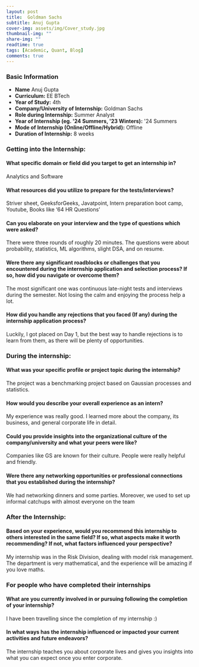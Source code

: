```yaml
---
layout: post
title:  Goldman Sachs
subtitle: Anuj Gupta
cover-img: assets/img/Cover_study.jpg
thumbnail-img: ""
share-img: ""
readtime: true
tags: [Academic, Quant, Blog]
comments: true
---
```


### Basic Information

- **Name** Anuj Gupta
- **Curriculum:** EE BTech
- **Year of Study:** 4th
- **Company/University of Internship:**  Goldman Sachs
- **Role during Internship:** Summer Analyst
- **Year of Internship (eg. \'24 Summers, \'23 Winters):** '24 Summers
- **Mode of Internship (Online/Offline/Hybrid):** Offline
- **Duration of Internship:** 8 weeks

### Getting into the Internship:

#### What specific domain or field did you target to get an internship in?
 Analytics and Software


#### What resources did you utilize to prepare for the tests/interviews?
Striver sheet, GeeksforGeeks, Javatpoint, Intern preparation boot camp, Youtube, Books like ‘64 HR Questions’

#### Can you elaborate on your interview and the type of questions which were asked?
There were three rounds of roughly 20 minutes. The questions were about probability, statistics, ML algorithms, slight DSA, and on resume.

#### Were there any significant roadblocks or challenges that you encountered during the internship application and selection process? If so, how did you navigate or overcome them?
The most significant one was continuous late-night tests and interviews during the semester. Not losing the calm and enjoying the process help a lot.

#### How did you handle any rejections that you faced (If any) during the internship application process?
Luckily, I got placed on Day 1, but the best way to handle rejections is to learn from them, as there will be plenty of opportunities.

### During the internship:

#### What was your specific profile or project topic during the internship?
The project was a benchmarking project based on Gaussian processes and statistics.
#### How would you describe your overall experience as an intern?

My experience was really good. I learned more about the company, its business, and general corporate life in detail.
#### Could you provide insights into the organizational culture of the company/university and what your peers were like?
Companies like GS are known for their culture. People were really helpful and friendly. 

#### Were there any networking opportunities or professional connections that you established during the internship?
We had networking dinners and some parties. Moreover, we used to set up informal catchups with almost everyone on the team

### After the Internship:

#### Based on your experience, would you recommend this internship to others interested in the same field? If so, what aspects make it worth recommending? If not, what factors influenced your perspective?
My internship was in the Risk Division, dealing with model risk management. The department is very mathematical, and the experience will be amazing if you love maths.

### For people who have completed their internships

#### What are you currently involved in or pursuing following the completion of your internship?
I have been travelling since the completion of my internship :)

#### In what ways has the internship influenced or impacted your current activities and future endeavors?
The internship teaches you about corporate lives and gives you insights into what you can expect once you enter corporate.
